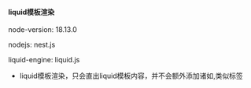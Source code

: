 #### liquid模板渲染

node-version: 18.13.0

nodejs: nest.js

liquid-engine: liquid.js

- liquid模板渲染，只会直出liquid模板内容，并不会额外添加诸如<head>,<body>类似标签